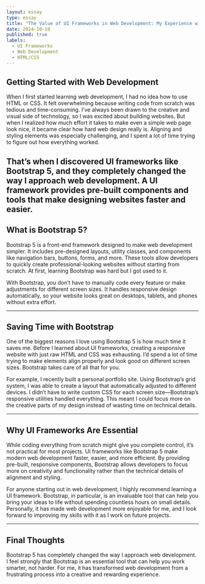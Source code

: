 ```yaml
---
layout: essay
type: essay
title: "The Value of UI Frameworks in Web Development: My Experience with Bootstrap 5"
date: 2024-10-10
published: true
labels:
  - UI Frameworks
  - Web Development
  - HTML/CSS
---
```


## Getting Started with Web Development  

When I first started learning web development, I had no idea how to use HTML or CSS. It felt overwhelming because writing code from scratch was tedious and time-consuming. I’ve always been drawn to the creative and visual side of technology, so I was excited about building websites. But when I realized how much effort it takes to make even a simple web page look nice, it became clear how hard web design really is. Aligning and styling elements was especially challenging, and I spent a lot of time trying to figure out how everything worked.  

That’s when I discovered UI frameworks like Bootstrap 5, and they completely changed the way I approach web development. A UI framework provides pre-built components and tools that make designing websites faster and easier.
---

## What is Bootstrap 5?  

Bootstrap 5 is a front-end framework designed to make web development simpler. It includes pre-designed layouts, utility classes, and components like navigation bars, buttons, forms, and more. These tools allow developers to quickly create professional-looking websites without starting from scratch. At first, learning Bootstrap was hard but I got used to it. 

With Bootstrap, you don’t have to manually code every feature or make adjustments for different screen sizes. It handles responsive design automatically, so your website looks great on desktops, tablets, and phones without extra effort. 

---

## Saving Time with Bootstrap  

One of the biggest reasons I love using Bootstrap 5 is how much time it saves me. Before I learned about UI frameworks, creating a responsive website with just raw HTML and CSS was exhausting. I’d spend a lot of time trying to make elements align properly and look good on different screen sizes. Bootstrap takes care of all that for you.  

For example, I recently built a personal portfolio site. Using Bootstrap’s grid system, I was able to create a layout that automatically adjusted to different devices. I didn’t have to write custom CSS for each screen size—Bootstrap’s responsive utilities handled everything. This meant I could focus more on the creative parts of my design instead of wasting time on technical details.  

---


## Why UI Frameworks Are Essential  

While coding everything from scratch might give you complete control, it’s not practical for most projects. UI frameworks like Bootstrap 5 make modern web development faster, easier, and more efficient. By providing pre-built, responsive components, Bootstrap allows developers to focus more on creativity and functionality rather than the technical details of alignment and styling.  

For anyone starting out in web development, I highly recommend learning a UI framework. Bootstrap, in particular, is an invaluable tool that can help you bring your ideas to life without spending countless hours on small details. Personally, it has made web development more enjoyable for me, and I look forward to improving my skills with it as I work on future projects.  

---

## Final Thoughts  

Bootstrap 5 has completely changed the way I approach web development. I feel strongly that Bootstrap is an essential tool that can help you work smarter, not harder. For me, it has transformed web development from a frustrating process into a creative and rewarding experience.  
